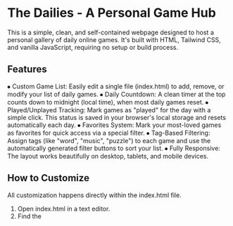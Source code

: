 # The Dailies - A Personal Game Hub
This is a simple, clean, and self-contained webpage designed to host a personal gallery of daily online games. It's built with HTML, Tailwind CSS, and vanilla JavaScript, requiring no setup or build process.
## Features
⦁	Custom Game List: Easily edit a single file (index.html) to add, remove, or modify your list of daily games.
⦁	Daily Countdown: A clean timer at the top counts down to midnight (local time), when most daily games reset.
⦁	Played/Unplayed Tracking: Mark games as "played" for the day with a simple click. This status is saved in your browser's local storage and resets automatically each day.
⦁	Favorites System: Mark your most-loved games as favorites for quick access via a special filter.
⦁	Tag-Based Filtering: Assign tags (like "word", "music", "puzzle") to each game and use the automatically generated filter buttons to sort your list.
⦁	Fully Responsive: The layout works beautifully on desktop, tablets, and mobile devices.
## How to Customize
All customization happens directly within the index.html file.
1.	Open index.html in a text editor.
2.	Find the <script> tag at the bottom of the file.
3.	The very first thing inside the script is a JavaScript array called const games = [...].
4.	To add a new game, add a new entry to the array like this:

{  
name: "New Game Name",  
url: "[https://example.com](https://example.com)",  
description: "A short description of the game.",  
tags: ["tag1", "tag2"]  
},
